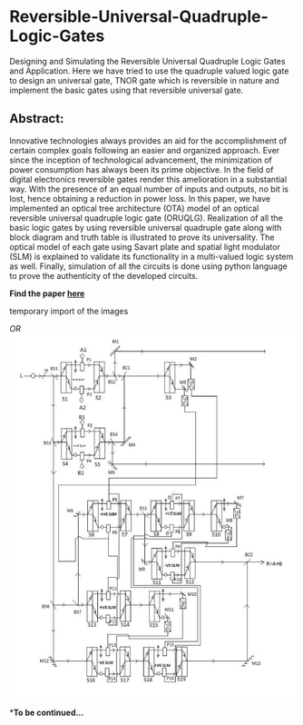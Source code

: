# Reversible-Universal-Quadruple-Logic-Gates
Designing and Simulating the Reversible Universal Quadruple Logic Gates and Application. Here we have tried to use the quadruple valued logic gate to design an universal gate, TNOR gate which is reversible in nature and implement the basic gates using that reversible universal gate.


## Abstract:
Innovative technologies always provides an aid for the accomplishment of certain complex goals following an easier and organized approach. Ever since the inception of technological advancement, the minimization of power consumption has always been its prime objective. In the field of digital electronics reversible gates render this amelioration in a substantial way. With the presence of an equal number of inputs and outputs, no bit is lost, hence obtaining a reduction in power loss. In this paper, we have implemented an optical tree architecture (OTA) model of an optical reversible universal quadruple logic gate (ORUQLG). Realization of all the basic logic gates by using reversible universal quadruple gate along with block diagram and truth table is illustrated to prove its universality. The optical model of each gate using Savart plate and spatial light modulator (SLM) is explained to validate its functionality in a multi-valued logic system as well. Finally, simulation of all the circuits is done using python language to prove the authenticity of the developed circuits.

**Find the paper [here](https://ieeexplore.ieee.org/document/9290649)**

temporary import of the images

_OR_ 
![](https://github.com/thecrazyphysicist369/Reversible-Universal-Quadruple-Logic-Gates/blob/master/Images/OR.jpg)



***To be continued...**
